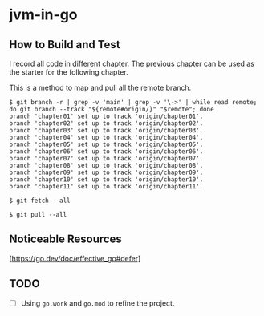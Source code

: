# jvm-in-go

## How to Build and Test

I record all code in different chapter. The previous chapter can be used as the starter for the following chapter.

This is a method to map and pull all the remote branch.

```shell
$ git branch -r | grep -v 'main' | grep -v '\->' | while read remote; do git branch --track "${remote#origin/}" "$remote"; done
branch 'chapter01' set up to track 'origin/chapter01'.
branch 'chapter02' set up to track 'origin/chapter02'.
branch 'chapter03' set up to track 'origin/chapter03'.
branch 'chapter04' set up to track 'origin/chapter04'.
branch 'chapter05' set up to track 'origin/chapter05'.
branch 'chapter06' set up to track 'origin/chapter06'.
branch 'chapter07' set up to track 'origin/chapter07'.
branch 'chapter08' set up to track 'origin/chapter08'.
branch 'chapter09' set up to track 'origin/chapter09'.
branch 'chapter10' set up to track 'origin/chapter10'.
branch 'chapter11' set up to track 'origin/chapter11'.

$ git fetch --all

$ git pull --all
```

## Noticeable Resources

[https://go.dev/doc/effective_go#defer]

## TODO

- [ ] Using `go.work` and `go.mod` to refine the project.
